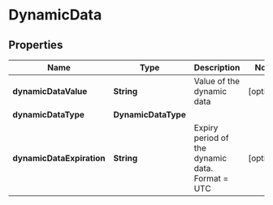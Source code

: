 

# DynamicData


## Properties

| Name | Type | Description | Notes |
|------------ | ------------- | ------------- | -------------|
|**dynamicDataValue** | **String** | Value of the dynamic data |  [optional] |
|**dynamicDataType** | **DynamicDataType** |  |  |
|**dynamicDataExpiration** | **String** | Expiry period of the dynamic data. Format &#x3D; UTC  |  [optional] |




